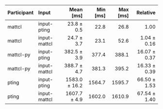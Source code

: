 | Participant | Input | Mean [ms] | Min [ms] | Max [ms] | Relative |
|:---|:---|---:|---:|---:|---:|
| mattcl | input-pting | 23.8 ± 0.5 | 22.8 | 26.8 | 1.00 |
| mattcl | input-mattcl | 24.7 ± 3.7 | 23.1 | 52.6 | 1.04 ± 0.16 |
| mattcl-py | input-pting | 382.5 ± 3.9 | 377.4 | 388.1 | 16.07 ± 0.37 |
| mattcl-py | input-mattcl | 388.7 ± 4.7 | 381.3 | 395.2 | 16.33 ± 0.39 |
| pting | input-pting | 1583.0 ± 16.2 | 1564.7 | 1595.7 | 66.50 ± 1.53 |
| pting | input-mattcl | 1607.7 ± 4.9 | 1602.0 | 1610.9 | 67.54 ± 1.40 |
